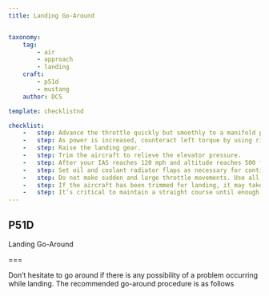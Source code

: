 ```yaml
---
title: Landing Go-Around 


taxonomy:
    tag:
        - air
        - approach
        - landing
    craft:
        - p51d
        - mustang
    author: DCS

template: checklistnd

checklist:
    -   step: Advance the throttle quickly but smoothly to a manifold pressure of 46” at 2700 RPM. Avoid a sudden rush of power to prevent a possible loss of control due to increasing torque effects.
    -   step: As power is increased, counteract left torque by using right rudder and right trim tab.
    -   step: Raise the landing gear.
    -   step: Trim the aircraft to relieve the elevator pressure.
    -   step: After your IAS reaches 120 mph and altitude reaches 500 feet, raise the flaps. Bring them up gradually, about 10° at a time. Monitor the change in attitude as the flaps are raised.
    -   step: Set oil and coolant radiator flaps as necessary for continued flight. 
    -   step: Do not make sudden and large throttle movements. Use all of the controls smoothly to avoid a loss of control.
    -   step: If the aircraft has been trimmed for landing, it may take considerable stick-forward pressure to maintain the nose down until the elevator is re-trimmed. 
    -   step: It’s critical to maintain a straight course until enough airspeed is gained to raise the flaps and begin maneuvering.
---
```


## P51D 
Landing Go-Around 

===

Don’t hesitate to go around if there is any possibility of a problem occurring while landing. The recommended go-around procedure is as follows
